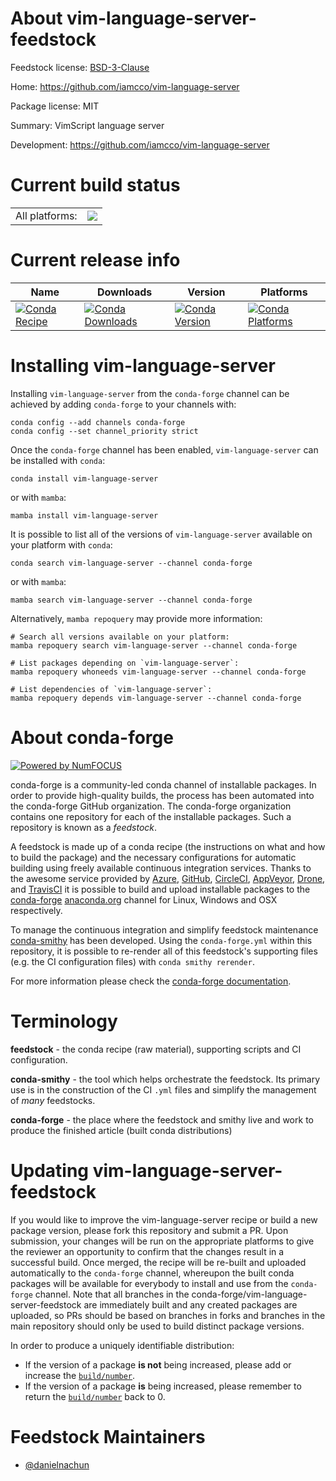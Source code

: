 About vim-language-server-feedstock
===================================

Feedstock license: [BSD-3-Clause](https://github.com/conda-forge/vim-language-server-feedstock/blob/main/LICENSE.txt)

Home: https://github.com/iamcco/vim-language-server

Package license: MIT

Summary: VimScript language server

Development: https://github.com/iamcco/vim-language-server

Current build status
====================


<table><tr><td>All platforms:</td>
    <td>
      <a href="https://dev.azure.com/conda-forge/feedstock-builds/_build/latest?definitionId=24272&branchName=main">
        <img src="https://dev.azure.com/conda-forge/feedstock-builds/_apis/build/status/vim-language-server-feedstock?branchName=main">
      </a>
    </td>
  </tr>
</table>

Current release info
====================

| Name | Downloads | Version | Platforms |
| --- | --- | --- | --- |
| [![Conda Recipe](https://img.shields.io/badge/recipe-vim--language--server-green.svg)](https://anaconda.org/conda-forge/vim-language-server) | [![Conda Downloads](https://img.shields.io/conda/dn/conda-forge/vim-language-server.svg)](https://anaconda.org/conda-forge/vim-language-server) | [![Conda Version](https://img.shields.io/conda/vn/conda-forge/vim-language-server.svg)](https://anaconda.org/conda-forge/vim-language-server) | [![Conda Platforms](https://img.shields.io/conda/pn/conda-forge/vim-language-server.svg)](https://anaconda.org/conda-forge/vim-language-server) |

Installing vim-language-server
==============================

Installing `vim-language-server` from the `conda-forge` channel can be achieved by adding `conda-forge` to your channels with:

```
conda config --add channels conda-forge
conda config --set channel_priority strict
```

Once the `conda-forge` channel has been enabled, `vim-language-server` can be installed with `conda`:

```
conda install vim-language-server
```

or with `mamba`:

```
mamba install vim-language-server
```

It is possible to list all of the versions of `vim-language-server` available on your platform with `conda`:

```
conda search vim-language-server --channel conda-forge
```

or with `mamba`:

```
mamba search vim-language-server --channel conda-forge
```

Alternatively, `mamba repoquery` may provide more information:

```
# Search all versions available on your platform:
mamba repoquery search vim-language-server --channel conda-forge

# List packages depending on `vim-language-server`:
mamba repoquery whoneeds vim-language-server --channel conda-forge

# List dependencies of `vim-language-server`:
mamba repoquery depends vim-language-server --channel conda-forge
```


About conda-forge
=================

[![Powered by
NumFOCUS](https://img.shields.io/badge/powered%20by-NumFOCUS-orange.svg?style=flat&colorA=E1523D&colorB=007D8A)](https://numfocus.org)

conda-forge is a community-led conda channel of installable packages.
In order to provide high-quality builds, the process has been automated into the
conda-forge GitHub organization. The conda-forge organization contains one repository
for each of the installable packages. Such a repository is known as a *feedstock*.

A feedstock is made up of a conda recipe (the instructions on what and how to build
the package) and the necessary configurations for automatic building using freely
available continuous integration services. Thanks to the awesome service provided by
[Azure](https://azure.microsoft.com/en-us/services/devops/), [GitHub](https://github.com/),
[CircleCI](https://circleci.com/), [AppVeyor](https://www.appveyor.com/),
[Drone](https://cloud.drone.io/welcome), and [TravisCI](https://travis-ci.com/)
it is possible to build and upload installable packages to the
[conda-forge](https://anaconda.org/conda-forge) [anaconda.org](https://anaconda.org/)
channel for Linux, Windows and OSX respectively.

To manage the continuous integration and simplify feedstock maintenance
[conda-smithy](https://github.com/conda-forge/conda-smithy) has been developed.
Using the ``conda-forge.yml`` within this repository, it is possible to re-render all of
this feedstock's supporting files (e.g. the CI configuration files) with ``conda smithy rerender``.

For more information please check the [conda-forge documentation](https://conda-forge.org/docs/).

Terminology
===========

**feedstock** - the conda recipe (raw material), supporting scripts and CI configuration.

**conda-smithy** - the tool which helps orchestrate the feedstock.
                   Its primary use is in the construction of the CI ``.yml`` files
                   and simplify the management of *many* feedstocks.

**conda-forge** - the place where the feedstock and smithy live and work to
                  produce the finished article (built conda distributions)


Updating vim-language-server-feedstock
======================================

If you would like to improve the vim-language-server recipe or build a new
package version, please fork this repository and submit a PR. Upon submission,
your changes will be run on the appropriate platforms to give the reviewer an
opportunity to confirm that the changes result in a successful build. Once
merged, the recipe will be re-built and uploaded automatically to the
`conda-forge` channel, whereupon the built conda packages will be available for
everybody to install and use from the `conda-forge` channel.
Note that all branches in the conda-forge/vim-language-server-feedstock are
immediately built and any created packages are uploaded, so PRs should be based
on branches in forks and branches in the main repository should only be used to
build distinct package versions.

In order to produce a uniquely identifiable distribution:
 * If the version of a package **is not** being increased, please add or increase
   the [``build/number``](https://docs.conda.io/projects/conda-build/en/latest/resources/define-metadata.html#build-number-and-string).
 * If the version of a package **is** being increased, please remember to return
   the [``build/number``](https://docs.conda.io/projects/conda-build/en/latest/resources/define-metadata.html#build-number-and-string)
   back to 0.

Feedstock Maintainers
=====================

* [@danielnachun](https://github.com/danielnachun/)

